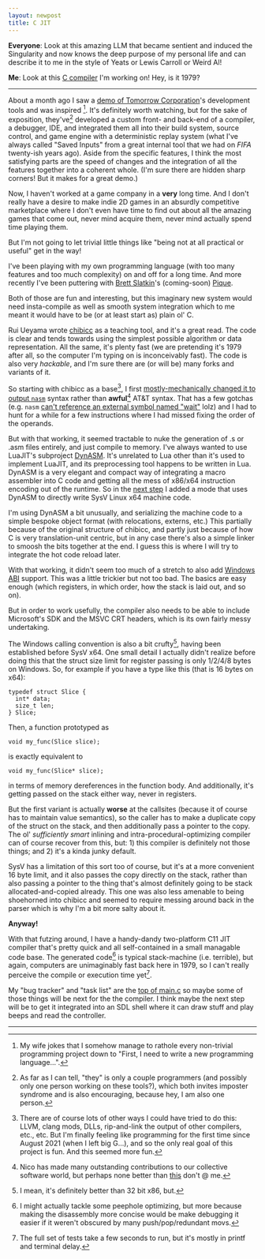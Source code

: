 ```yaml
---
layout: newpost
title: C JIT
---
```


**Everyone**: Look at this amazing LLM that became sentient and induced
the Singularity and now knows the deep purpose of my personal life and
can describe it to me in the style of Yeats or Lewis Carroll or Weird
Al!

**Me**: Look at this [C compiler](https://github.com/sgraham/dyibicc)
I'm working on! Hey, is it 1979?

---

About a month ago I saw a [demo of Tomorrow
Corporation](https://www.youtube.com/watch?v=72y2EC5fkcE)'s development
tools and was inspired [^1]. It's definitely worth watching, but for the
sake of exposition, they've[^2] developed a custom front- and back-end
of a compiler, a debugger, IDE, and integrated them all into their build
system, source control, and game engine with a deterministic replay
system (what I've always called "Saved Inputs" from a great internal
tool that we had on *FIFA* twenty-ish years ago). Aside from the
specific features, I think the most satisfying parts are the speed of
changes and the integration of all the features together into a coherent
whole. (I'm sure there are hidden sharp corners! But it makes for a
great demo.)

Now, I haven't worked at a game company in a **very** long time. And I
don't really have a desire to make indie 2D games in an absurdly
competitive marketplace where I don't even have time to find out about
all the amazing games that come out, never mind acquire them, never mind
actually spend time playing them.

But I'm not going to let trivial little things like "being not at all
practical or useful" get in the way!

I've been playing with my own programming language (with too many
features and too much complexity) on and off for a long time. And more
recently I've been puttering with [Brett
Slatkin](https://twitter.com/haxor)'s (coming-soon)
[Pique](https://piquelang.org/).

Both of those are fun and interesting, but this imaginary new system
would need insta-compile as well as smooth system integration which to
me meant it would have to be (or at least start as) plain ol' C.

Rui Ueyama wrote [chibicc](https://github.com/rui314/chibicc) as a
teaching tool, and it's a great read. The code is clear and tends
towards using the simplest possible algorithm or data representation.
All the same, it's plenty fast (we are pretending it's 1979 after all,
so the computer I'm typing on is inconceivably fast). The code is also
very *hackable*, and I'm sure there are (or will be) many forks and
variants of it.

So starting with chibicc as a base[^3], I first [mostly-mechanically changed
it to output
`nasm`](https://github.com/sgraham/dyibicc/commit/d2fae633732f104b64face58befc994f38c100c1)
syntax rather than **awful**[^4] AT&T syntax. That has a few gotchas
(e.g. `nasm` [can't reference an external symbol named
"wait"](https://github.com/sgraham/dyibicc/commit/33fcb55fec1ded391ab9ede4434e21e89067f734)
lolz) and I had to hunt for a while for a few instructions where I had
missed fixing the order of the operands.

But with that working, it seemed tractable to nuke the generation of .s
or .asm files entirely, and just compile to memory. I've always wanted
to use LuaJIT's subproject [DynASM](https://luajit.org/dynasm.html).
It's unrelated to Lua other than it's used to implement LuaJIT, and its
preprocessing tool happens to be written in Lua. DynASM is a very
elegant and compact way of integrating a macro assembler into C code and
getting all the mess of x86/x64 instruction encoding out of the runtime.
So in the [next
step](https://github.com/sgraham/dyibicc/commit/a9646f16d43f159beac94b950e241d7d94fbf9af)
I added a mode that uses DynASM to directly write SysV Linux x64 machine
code.

I'm using DynASM a bit unusually, and serializing the machine code to a
simple bespoke object format (with relocations, externs, etc.) This
partially because of the original structure of chibicc, and partly just
because of how C is very translation-unit centric, but in any case
there's also a simple linker to smoosh the bits together at the end. I
guess this is where I will try to integrate the hot code reload later.

With that working, it didn't seem too much of a stretch to also add
[Windows
ABI](https://github.com/sgraham/dyibicc/commit/95ad79feb81cba17dd9c3f6b842561d3f5abd564)
support. This was a little trickier but not too bad. The basics are easy
enough (which registers, in which order, how the stack is laid out, and
so on).

But in order to work usefully, the compiler also needs to be able to
include Microsoft's SDK and the MSVC CRT headers, which is its own
fairly messy undertaking.

The Windows calling convention is also a bit crufty[^5], having been
established before SysV x64. One small detail I actually didn't realize
before doing this that the struct size limit for register passing is
only 1/2/4/8 bytes on Windows. So, for example if you have a type like
this (that is 16 bytes on x64):

    typedef struct Slice {
      int* data;
      size_t len;
    } Slice;

Then, a function prototyped as

    void my_func(Slice slice);

is exactly equivalent to

    void my_func(Slice* slice);

in terms of memory dereferences in the function body. And additionally,
it's getting passed on the stack either way, never in registers.

But the first variant is actually **worse** at the callsites (because it
of course has to maintain value semantics), so the caller has to make a
duplicate copy of the struct on the stack, and then additionally pass a
pointer to the copy. The ol' *sufficiently smart* inlining and
intra-procedural-optimizing compiler can of course recover from this,
but: 1) this compiler is definitely not those things; and 2) it's a
kinda junky default.

SysV has a limitation of this sort too of course, but it's at a more
convenient 16 byte limit, and it also passes the copy directly on the
stack, rather than also passing a pointer to the thing that's almost
definitely going to be stack allocated-and-copied already. This one was
also less amenable to being shoehorned into chibicc and seemed to
require messing around back in the parser which is why I'm a bit more
salty about it.

**Anyway!**

With that futzing around, I have a handy-dandy two-platform C11 JIT
compiler that's pretty quick and all self-contained in a small managable
code base. The generated code[^6] is typical stack-machine (i.e.
terrible), but again, computers are unimaginably fast back here in 1979,
so I can't really perceive the compile or execution time yet[^7].

My "bug tracker" and "task list" are the [top of
main.c](https://github.com/sgraham/dyibicc/blob/main/main.c) so maybe
some of those things will be next for the the compiler. I think maybe
the next step will be to get it integrated into an SDL shell where it
can draw stuff and play beeps and read the controller.

---

[^1]: My wife jokes that I somehow manage to rathole every non-trivial programming project down to "First, I need to write a new programming language...".

[^2]: As far as I can tell, "they" is only a couple programmers (and possibly only one person working on these tools?), which both invites imposter syndrome and is also encouraging, because hey, I am also one person.

[^3]: There are of course lots of other ways I could have tried to do this: LLVM, clang mods, DLLs, rip-and-link the output of other compilers, etc., etc. But I'm finally feeling like programming for the first time since August 2021 (when I left big G...), and so the only real goal of this project is fun. And this seemed more fun.

[^4]: Nico has made many outstanding contributions to our collective software world, but perhaps none better than [this](https://lists.llvm.org/pipermail/cfe-commits/Week-of-Mon-20140512/105330.html) don't @ me.

[^5]: I mean, it's definitely better than 32 bit x86, but.

[^6]: I might actually tackle some peephole optimizing, but more because making the disassembly more concise would be make debugging it easier if it weren't obscured by many push/pop/redundant movs.

[^7]: The full set of tests take a few seconds to run, but it's mostly in printf and terminal delay.
